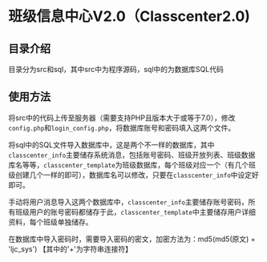 # 班级信息中心V2.0（Classcenter2.0)



## 目录介绍

目录分为src和sql，其中src中为程序源码，sql中的为数据库SQL代码



## 使用方法

将src中的代码上传至服务器（需要支持PHP且版本大于或等于7.0），修改`config.php`和`login_config.php`，将数据库账号和密码填入这两个文件。

将sql中的SQL文件导入数据库中，这是两个不一样的数据库，其中`classcenter_info`主要储存系统消息，包括账号密码、班级开放列表、班级数据库名等等，`classcenter_template`为班级数据库，每个班级对应一个（有几个班级创建几个一样的即可），数据库名可以修改，只要在`classcenter_info`中设定好即可。

手动将用户消息导入这两个数据库中，`classcenter_info`主要储存账号密码，所有班级用户的账号密码都储存于此，`classcenter_template`中主要储存用户详细资料，每个班级单独储存。

在数据库中导入密码时，需要导入密码的密文，加密方法为：md5(md5(原文) + 'ljc_sys') 【其中的'+'为字符串连接符】

